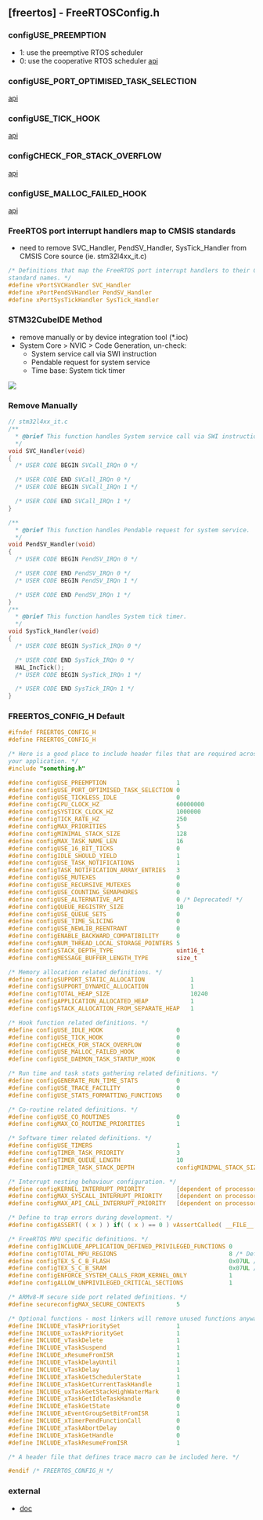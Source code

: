## [freertos] - FreeRTOSConfig.h

### configUSE_PREEMPTION
* 1: use the preemptive RTOS scheduler
* 0: use the cooperative RTOS scheduler
[api](https://www.freertos.org/a00110.html#configUSE_PREEMPTION)

### configUSE_PORT_OPTIMISED_TASK_SELECTION

[api](https://www.freertos.org/a00110.html#configUSE_PORT_OPTIMISED_TASK_SELECTION)

### configUSE_TICK_HOOK

[api](https://www.freertos.org/a00110.html#configUSE_TICK_HOOK)

### configCHECK_FOR_STACK_OVERFLOW

[api](https://www.freertos.org/a00110.html#configCHECK_FOR_STACK_OVERFLOW)
### configUSE_MALLOC_FAILED_HOOK

[api](https://www.freertos.org/a00110.html#configUSE_PORT_OPTIMISED_TASK_SELECTION)


### FreeRTOS port interrupt handlers map to CMSIS standards
* need to remove SVC_Handler, PendSV_Handler, SysTick_Handler from CMSIS Core source (ie. stm32l4xx_it.c)
```c
/* Definitions that map the FreeRTOS port interrupt handlers to their CMSIS
standard names. */
#define vPortSVCHandler SVC_Handler
#define xPortPendSVHandler PendSV_Handler
#define xPortSysTickHandler SysTick_Handler
```
### STM32CubeIDE Method
* remove manually or by device integration tool (*.ioc)
* System Core > NVIC > Code Generation, un-check:
    - System service call via SWI instruction
    - Pendable request for system service
    - Time base: System tick timer

![](//assets/img/)

### Remove Manually
```c
// stm32l4xx_it.c
/**
  * @brief This function handles System service call via SWI instruction.
  */
void SVC_Handler(void)
{
  /* USER CODE BEGIN SVCall_IRQn 0 */

  /* USER CODE END SVCall_IRQn 0 */
  /* USER CODE BEGIN SVCall_IRQn 1 */

  /* USER CODE END SVCall_IRQn 1 */
}

/**
  * @brief This function handles Pendable request for system service.
  */
void PendSV_Handler(void)
{
  /* USER CODE BEGIN PendSV_IRQn 0 */

  /* USER CODE END PendSV_IRQn 0 */
  /* USER CODE BEGIN PendSV_IRQn 1 */

  /* USER CODE END PendSV_IRQn 1 */
}
/**
  * @brief This function handles System tick timer.
  */
void SysTick_Handler(void)
{
  /* USER CODE BEGIN SysTick_IRQn 0 */

  /* USER CODE END SysTick_IRQn 0 */
  HAL_IncTick();
  /* USER CODE BEGIN SysTick_IRQn 1 */

  /* USER CODE END SysTick_IRQn 1 */
}
```


### FREERTOS_CONFIG_H Default
```c
#ifndef FREERTOS_CONFIG_H
#define FREERTOS_CONFIG_H

/* Here is a good place to include header files that are required across
your application. */
#include "something.h"

#define configUSE_PREEMPTION                    1
#define configUSE_PORT_OPTIMISED_TASK_SELECTION 0
#define configUSE_TICKLESS_IDLE                 0
#define configCPU_CLOCK_HZ                      60000000
#define configSYSTICK_CLOCK_HZ                  1000000
#define configTICK_RATE_HZ                      250
#define configMAX_PRIORITIES                    5
#define configMINIMAL_STACK_SIZE                128
#define configMAX_TASK_NAME_LEN                 16
#define configUSE_16_BIT_TICKS                  0
#define configIDLE_SHOULD_YIELD                 1
#define configUSE_TASK_NOTIFICATIONS            1
#define configTASK_NOTIFICATION_ARRAY_ENTRIES   3
#define configUSE_MUTEXES                       0
#define configUSE_RECURSIVE_MUTEXES             0
#define configUSE_COUNTING_SEMAPHORES           0
#define configUSE_ALTERNATIVE_API               0 /* Deprecated! */
#define configQUEUE_REGISTRY_SIZE               10
#define configUSE_QUEUE_SETS                    0
#define configUSE_TIME_SLICING                  0
#define configUSE_NEWLIB_REENTRANT              0
#define configENABLE_BACKWARD_COMPATIBILITY     0
#define configNUM_THREAD_LOCAL_STORAGE_POINTERS 5
#define configSTACK_DEPTH_TYPE                  uint16_t
#define configMESSAGE_BUFFER_LENGTH_TYPE        size_t

/* Memory allocation related definitions. */
#define configSUPPORT_STATIC_ALLOCATION             1
#define configSUPPORT_DYNAMIC_ALLOCATION            1
#define configTOTAL_HEAP_SIZE                       10240
#define configAPPLICATION_ALLOCATED_HEAP            1
#define configSTACK_ALLOCATION_FROM_SEPARATE_HEAP   1

/* Hook function related definitions. */
#define configUSE_IDLE_HOOK                     0
#define configUSE_TICK_HOOK                     0
#define configCHECK_FOR_STACK_OVERFLOW          0
#define configUSE_MALLOC_FAILED_HOOK            0
#define configUSE_DAEMON_TASK_STARTUP_HOOK      0

/* Run time and task stats gathering related definitions. */
#define configGENERATE_RUN_TIME_STATS           0
#define configUSE_TRACE_FACILITY                0
#define configUSE_STATS_FORMATTING_FUNCTIONS    0

/* Co-routine related definitions. */
#define configUSE_CO_ROUTINES                   0
#define configMAX_CO_ROUTINE_PRIORITIES         1

/* Software timer related definitions. */
#define configUSE_TIMERS                        1
#define configTIMER_TASK_PRIORITY               3
#define configTIMER_QUEUE_LENGTH                10
#define configTIMER_TASK_STACK_DEPTH            configMINIMAL_STACK_SIZE

/* Interrupt nesting behaviour configuration. */
#define configKERNEL_INTERRUPT_PRIORITY         [dependent of processor]
#define configMAX_SYSCALL_INTERRUPT_PRIORITY    [dependent on processor and application]
#define configMAX_API_CALL_INTERRUPT_PRIORITY   [dependent on processor and application]

/* Define to trap errors during development. */
#define configASSERT( ( x ) ) if( ( x ) == 0 ) vAssertCalled( __FILE__, __LINE__ )

/* FreeRTOS MPU specific definitions. */
#define configINCLUDE_APPLICATION_DEFINED_PRIVILEGED_FUNCTIONS 0
#define configTOTAL_MPU_REGIONS                                8 /* Default value. */
#define configTEX_S_C_B_FLASH                                  0x07UL /* Default value. */
#define configTEX_S_C_B_SRAM                                   0x07UL /* Default value. */
#define configENFORCE_SYSTEM_CALLS_FROM_KERNEL_ONLY            1
#define configALLOW_UNPRIVILEGED_CRITICAL_SECTIONS             1

/* ARMv8-M secure side port related definitions. */
#define secureconfigMAX_SECURE_CONTEXTS         5

/* Optional functions - most linkers will remove unused functions anyway. */
#define INCLUDE_vTaskPrioritySet                1
#define INCLUDE_uxTaskPriorityGet               1
#define INCLUDE_vTaskDelete                     1
#define INCLUDE_vTaskSuspend                    1
#define INCLUDE_xResumeFromISR                  1
#define INCLUDE_vTaskDelayUntil                 1
#define INCLUDE_vTaskDelay                      1
#define INCLUDE_xTaskGetSchedulerState          1
#define INCLUDE_xTaskGetCurrentTaskHandle       1
#define INCLUDE_uxTaskGetStackHighWaterMark     0
#define INCLUDE_xTaskGetIdleTaskHandle          0
#define INCLUDE_eTaskGetState                   0
#define INCLUDE_xEventGroupSetBitFromISR        1
#define INCLUDE_xTimerPendFunctionCall          0
#define INCLUDE_xTaskAbortDelay                 0
#define INCLUDE_xTaskGetHandle                  0
#define INCLUDE_xTaskResumeFromISR              1

/* A header file that defines trace macro can be included here. */

#endif /* FREERTOS_CONFIG_H */
```



### external
* [doc](https://freertos.org/a00110.html)